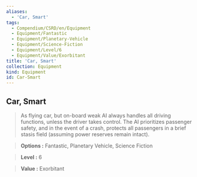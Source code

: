 ```yaml
---
aliases:
  - 'Car, Smart'
tags:
  - Compendium/CSRD/en/Equipment
  - Equipment/Fantastic
  - Equipment/Planetary-Vehicle
  - Equipment/Science-Fiction
  - Equipment/Level/6
  - Equipment/Value/Exorbitant
title: 'Car, Smart'
collection: Equipment
kind: Equipment
id: Car-Smart
---
```

## Car, Smart    
    
>As flying car, but on-board weak AI always handles all driving functions, unless the driver takes control. The AI prioritizes passenger safety, and in the event of a crash, protects all passengers in a brief stasis field (assuming power reserves remain intact).    
> **Options :** Fantastic, Planetary Vehicle, Science Fiction    
> **Level :** 6    
> **Value :** Exorbitant
